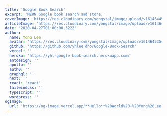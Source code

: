 ```yaml
---
title: 'Google Book Search'
excerpt: 'MERN Google book search and store.'
coverImage: 'https://res.cloudinary.com/yongstal/image/upload/v1614644595/portfolio/googleBook_poyqij.jpg'
articleImage: 'https://res.cloudinary.com/yongstal/image/upload/v1614644595/portfolio/googleBook_poyqij.jpg'
date: "2020-04-27T01:00:00.322Z"
author:
  name: Yong Lee
  avatar: 'https://res.cloudinary.com/yongstal/image/upload/v1614645354/portfolio/IMG_0185C_rknqbd.jpg'
  github: 'https://github.com/yhlee-dho/Google-Book-Search'
  vercel: ''
  heroku: 'https://yhl-google-book-search.herokuapp.com/'
  antdesign: ''
  apollo: ''
  auth0: ''
  graphql: ''
  next: ''
  react: 'react'
  tailwindcss: ''
  typescript: ''
  wordpress: ''
ogImage:
  url: 'https://og-image.vercel.app/**Hello**%20World%20-%20Yong%20Lee.png?theme=dark&md=1&fontSize=100px&images=https%3A%2F%2Fassets.vercel.com%2Fimage%2Fupload%2Ffront%2Fassets%2Fdesign%2Fvercel-triangle-white.svg&images=https%3A%2F%2Fcdn.jsdelivr.net%2Fgh%2Fremojansen%2Flogo.ts%40master%2Fts.svg'
---
```

